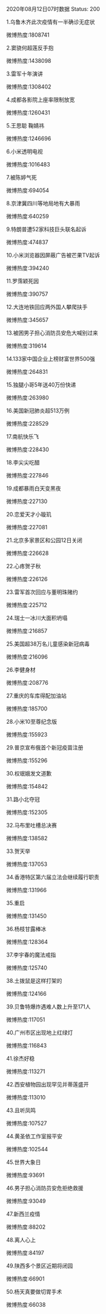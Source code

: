 2020年08月12日07时数据
Status: 200

1.乌鲁木齐此次疫情有一半确诊无症状

微博热度:1808741

2.窦骁何超莲反手抱

微博热度:1438098

3.雷军十年演讲

微博热度:1308402

4.成都各影院上座率限制放宽

微博热度:1260431

5.王思聪 鞠婧祎

微博热度:1246696

6.小米透明电视

微博热度:1016483

7.被陈婷气死

微博热度:694054

8.京津冀四川等地局地有大暴雨

微博热度:640259

9.特朗普遭52家科技巨头联名起诉

微博热度:474837

10.小米浏览器因屏蔽广告被芒果TV起诉

微博热度:394240

11.罗霈颖死因

微博热度:390757

12.大连地铁回应两外国人攀爬扶手

微博热度:345657

13.被困男子担心消防员安危大喊别过来

微博热度:319614

14.133家中国企业上榜财富世界500强

微博热度:264831

15.独腿小哥5年送40万份快递

微博热度:263980

16.美国新冠肺炎超513万例

微博热度:228529

17.南航快乐飞

微博热度:228430

18.李尖尖吃醋

微博热度:227846

19.成都暴雨白天变黑夜

微博热度:227130

20.恋爱天才小璇玑

微博热度:227081

21.北京多家景区和公园12日关闭

微博热度:226628

22.心疼贺子秋

微博热度:226126

23.雷军首次回应与董明珠赌约

微博热度:225712

24.瑞士一冰川大面积坍塌

微博热度:216857

25.美国超38万名儿童感染新冠病毒

微博热度:216096

26.李健身材

微博热度:208776

27.重庆的车库得配加油站

微博热度:185700

28.小米10至尊纪念版

微博热度:155923

29.普京宣布俄首个新冠疫苗注册

微博热度:155296

30.权珉娥发文道歉

微博热度:154842

31.路小北夺冠

微博热度:152305

32.马布里吐槽总决赛

微博热度:138582

33.贺天举

微博热度:137053

34.香港特区第六届立法会继续履行职责

微博热度:131966

35.重启

微博热度:131450

36.杨枝甘露棒冰

微博热度:128364

37.李宇春的魔法戒指

微博热度:125740

38.土拨鼠是这样打架的

微博热度:124166

39.贝鲁特爆炸遇难人数上升至171人

微博热度:117051

40.广州市区出现地上红绿灯

微博热度:116843

41.徐杰好稳

微博热度:113271

42.西安植物园出现罕见并蒂莲盛开

微博热度:113010

43.且听凤鸣

微博热度:107527

44.黄圣依工作室报平安

微博热度:102544

45.世界大象日

微博热度:93691

46.男子担心消防员安危拒绝救援

微博热度:93049

47.新西兰疫情

微博热度:88202

48.离人心上

微博热度:84197

49.陕西多个景区近期将闭园

微博热度:66901

50.杨天真要做切胃手术

微博热度:66038


